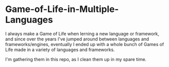 # Game-of-Life-in-Multiple-Languages
I always make a Game of Life when lerning a new language or framework, and since over the years I've jumped around between languages and frameworks/engines, eventually I ended up with a whole bunch of Games of Life made in a variety of languages and frameworks. 

I'm gathering them in this repo, as I clean them up in my spare time.
